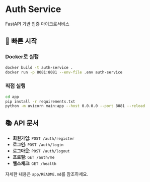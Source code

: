 # Auth Service

FastAPI 기반 인증 마이크로서비스

## 🚀 빠른 시작

### Docker로 실행
```bash
docker build -t auth-service .
docker run -p 8081:8081 --env-file .env auth-service
```

### 직접 실행
```bash
cd app
pip install -r requirements.txt
python -m uvicorn main:app --host 0.0.0.0 --port 8081 --reload
```

## 📚 API 문서

- **회원가입**: `POST /auth/register`
- **로그인**: `POST /auth/login`
- **로그아웃**: `POST /auth/logout`
- **프로필**: `GET /auth/me`
- **헬스체크**: `GET /health`

자세한 내용은 `app/README.md`를 참조하세요.

